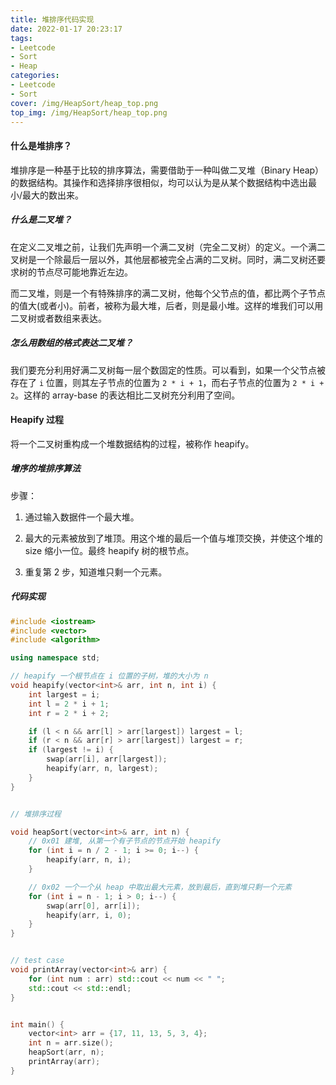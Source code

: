 ```yaml
---
title: 堆排序代码实现
date: 2022-01-17 20:23:17
tags: 
- Leetcode
- Sort
- Heap
categories: 
- Leetcode
- Sort
cover: /img/HeapSort/heap_top.png
top_img: /img/HeapSort/heap_top.png
---
```


#### 什么是堆排序？

堆排序是一种基于比较的排序算法，需要借助于一种叫做二叉堆（Binary Heap）的数据结构。其操作和选择排序很相似，均可以认为是从某个数据结构中选出最小/最大的数出来。

##### 什么是二叉堆？

在定义二叉堆之前，让我们先声明一个满二叉树（完全二叉树）的定义。一个满二叉树是一个除最后一层以外，其他层都被完全占满的二叉树。同时，满二叉树还要求树的节点尽可能地靠近左边。

而二叉堆，则是一个有特殊排序的满二叉树，他每个父节点的值，都比两个子节点的值大(或者小)。前者，被称为最大堆，后者，则是最小堆。这样的堆我们可以用二叉树或者数组来表达。

##### 怎么用数组的格式表达二叉堆？

我们要充分利用好满二叉树每一层个数固定的性质。可以看到，如果一个父节点被存在了 `i` 位置，则其左子节点的位置为 `2 * i + 1`，而右子节点的位置为 `2 * i + 2`。这样的 array-base 的表达相比二叉树充分利用了空间。

#### Heapify 过程

将一个二叉树重构成一个堆数据结构的过程，被称作 heapify。

##### 增序的堆排序算法

步骤：

1. 通过输入数据件一个最大堆。

2. 最大的元素被放到了堆顶。用这个堆的最后一个值与堆顶交换，并使这个堆的 size 缩小一位。最终 heapify 树的根节点。

3. 重复第 2 步，知道堆只剩一个元素。

##### 代码实现

```cpp
#include <iostream>
#include <vector>
#include <algorithm>

using namespace std;

// heapify 一个根节点在 i 位置的子树，堆的大小为 n
void heapify(vector<int>& arr, int n, int i) {
    int largest = i;
    int l = 2 * i + 1;
    int r = 2 * i + 2;

    if (l < n && arr[l] > arr[largest]) largest = l;
    if (r < n && arr[r] > arr[largest]) largest = r;
    if (largest != i) {
        swap(arr[i], arr[largest]);
        heapify(arr, n, largest);
    }
}


// 堆排序过程

void heapSort(vector<int>& arr, int n) {
    // 0x01 建堆, 从第一个有子节点的节点开始 heapify
    for (int i = n / 2 - 1; i >= 0; i--) {
        heapify(arr, n, i);
    }

    // 0x02 一个一个从 heap 中取出最大元素，放到最后，直到堆只剩一个元素
    for (int i = n - 1; i > 0; i--) {
        swap(arr[0], arr[i]);
        heapify(arr, i, 0);
    }
}


// test case
void printArray(vector<int>& arr) {
    for (int num : arr) std::cout << num << " ";
    std::cout << std::endl;
}


int main() {
    vector<int> arr = {17, 11, 13, 5, 3, 4};
    int n = arr.size();
    heapSort(arr, n);
    printArray(arr);
}
```
